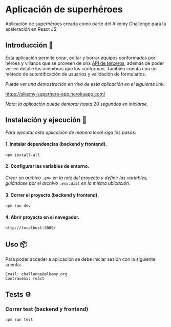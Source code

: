 # Aplicación de superhéroes

Aplicación de superhéroes creada como parte del Alkemy Challenge para la aceleración en React JS

## Introducción 🚀

Esta aplicación permite crear, editar y borrar equipos conformados por héroes y villanos que se proveen de una [API de terceros](https://superheroapi.com/), además de poder ver en detalle los miembros que los conforman. También cuenta con un método de autentificación de usuarios y validación de formularios.

_Puede ver una demostración en vivo de esta aplicación en el siguiente link:_

https://alkemy-superhero-app.herokuapp.com/

_Nota: la aplicación puede demorar hasta 20 segundos en iniciarse._

## Instalación y ejecución 🔧

_Para ejecutar esta aplicación de manera local siga los pasos:_

#### 1. Instalar dependencias (backend y frontend).
```
npm install-all
```

#### 2. Configurar las variables de entorno.

_Crear un archivo `.env` en la raíz del proyecto y definir las variables, guiándose por el archivo `.env.dist` en la misma ubicación._

#### 3. Correr el proyecto (backend y frontend).

```
npm run dev
```

#### 4. Abrir proyecto  en el navegador.

```
http://localhost:3000/
```

## Uso 📦

Para poder acceder a aplicación se debe iniciar sesión con la siguiente cuenta:

```
Email: challenge@alkemy.org
Contraseña: react
```

## Tests ⚙️

### Correr test (backend y frontend)

```
npm run test
```